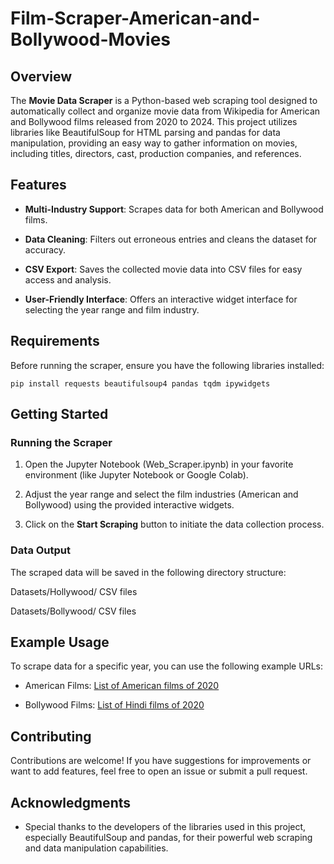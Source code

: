 # Film-Scraper-American-and-Bollywood-Movies

Overview
--------

The **Movie Data Scraper** is a Python-based web scraping tool designed to automatically collect and organize movie data from Wikipedia for American and Bollywood films released from 2020 to 2024. This project utilizes libraries like BeautifulSoup for HTML parsing and pandas for data manipulation, providing an easy way to gather information on movies, including titles, directors, cast, production companies, and references.

Features
--------

*   **Multi-Industry Support**: Scrapes data for both American and Bollywood films.
    
*   **Data Cleaning**: Filters out erroneous entries and cleans the dataset for accuracy.
    
*   **CSV Export**: Saves the collected movie data into CSV files for easy access and analysis.
    
*   **User-Friendly Interface**: Offers an interactive widget interface for selecting the year range and film industry.
    

Requirements
------------

Before running the scraper, ensure you have the following libraries installed:

` pip install requests beautifulsoup4 pandas tqdm ipywidgets   `

Getting Started
---------------

### Running the Scraper

1.  Open the Jupyter Notebook (Web\_Scraper.ipynb) in your favorite environment (like Jupyter Notebook or Google Colab).
    
2.  Adjust the year range and select the film industries (American and Bollywood) using the provided interactive widgets.
    
3.  Click on the **Start Scraping** button to initiate the data collection process.
    

### Data Output

The scraped data will be saved in the following directory structure:

Datasets/Hollywood/ CSV files

Datasets/Bollywood/ CSV files


Example Usage
-------------

To scrape data for a specific year, you can use the following example URLs:

*   American Films: [List of American films of 2020](https://en.wikipedia.org/wiki/List_of_American_films_of_2020)
    
*   Bollywood Films: [List of Hindi films of 2020](https://en.wikipedia.org/wiki/List_of_Hindi_films_of_2020)
    

Contributing
------------

Contributions are welcome! If you have suggestions for improvements or want to add features, feel free to open an issue or submit a pull request.

Acknowledgments
---------------

*   Special thanks to the developers of the libraries used in this project, especially BeautifulSoup and pandas, for their powerful web scraping and data manipulation capabilities.
